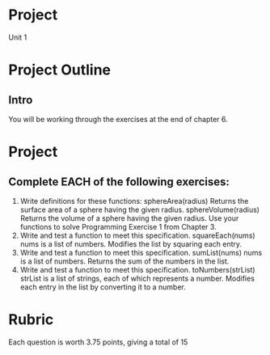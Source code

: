 # Project

Unit 1 

# Project Outline #

## Intro ##

You will be working through the exercises at the end of chapter 6. 

# Project #

## Complete EACH of the following exercises: ##

1. Write definitions for these functions:
sphereArea(radius)  Returns the surface area of a sphere having the
given radius.
sphereVolume(radius)   Returns the volume of a sphere having the given
radius.
Use your functions to solve Programming Exercise 1 from Chapter 3.
2. Write and test a function to meet this specification.
squareEach(nums) nums is a list of numbers. Modifies the list by squaring
each entry.
3. Write and test a function to meet this specification.
sumList(nums) nums is a list of numbers. Returns the sum of the numbers
in the list.
4. Write and test a function to meet this specification.
toNumbers(strList) strList is a list of strings, each of which represents
a number. Modifies each entry in the list by converting it to a number.

# Rubric #

Each question is worth 3.75 points, giving a total of 15 


